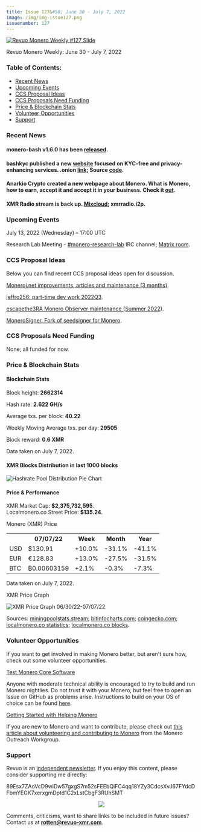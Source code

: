 ```yaml
---
title: Issue 127&#58; June 30 - July 7, 2022
image: /img/img-issue127.png
issuenumber: 127
---
```

[<img src="/img/img-issue127.png" alt="Revuo Monero Weekly #127 Slide" class="img-lead">](/issue-127.html)

<p class="text-lead">Revuo Monero Weekly: June 30 - July 7, 2022</p>
<!--more-->

<h3>Table of Contents:</h3>
<ul class="contents">
    <li><a href="#news">Recent News</a></li>
    <li><a href="#events">Upcoming Events</a></li>
    <li><a href="#ideas">CCS Proposal Ideas</a></li>
    <li><a href="#proposals">CCS Proposals Need Funding</a></li>
    <li><a href="#stats">Price & Blockchain Stats</a></li>
    <li><a href="#volunteer">Volunteer Opportunities</a></li>
    <li><a href="#support">Support</a></li>
</ul>

<h3 id="news">Recent News</h3>

<div class="newsbyte">
    <h4>monero-bash v1.6.0 has been <a href="https://github.com/hinto-janaiyo/monero-bash/releases/tag/v1.6.0" target="_blank">released</a>.</h4>
</div>

<div class="newsbyte">
    <h4>bashkyc published a new <a href="https://bashkyc.github.io/bashkyc-onionsite/" target="_blank">website</a> focused on KYC-free and privacy-enhancing services. .onion <a href="http://ubqrwvbgxvsgkgyhnw6hg52xtulxgxtptvz4dagx3newrrouw2nyidid.onion/" target="_blank">link</a>; Source <a href="https://github.com/bashkyc/bashkyc-onionsite" target="_blank">code</a>.</h4>
</div>

<div class="newsbyte">
    <h4>Anarkio Crypto created a new webpage about Monero. What is Monero, how to earn, accept it and accept it in your business. Check it <a href="https://anarkio.codeberg.page/monero/" target="_blank">out</a>.</h4>
</div>

<div class="newsbyte">
    <h4>XMR Radio stream is back up. <a href="https://www.mixcloud.com/live/xmr_radio/" target="_blank">Mixcloud</a>; xmrradio.i2p.</h4>
</div>

<h3 id="events">Upcoming Events</h3>

<div class="event">
    <p class="date" markdown="1">July 13, 2022 (Wednesday) – 17:00 UTC</p>
    <p markdown="1">Research Lab Meeting - <a href="irc://irc.libera.chat/#monero-research-lab" target="_blank">#monero-research-lab</a> IRC channel; <a href="https://matrix.to/#/#monero-research-lab:monero.social" target="_blank">Matrix room</a>.</p>
</div>

<h3 id="ideas">CCS Proposal Ideas</h3>

<p>Below you can find recent CCS proposal ideas open for discussion.</p>

<div class="proposal">
<p><a href="https://repo.getmonero.org/monero-project/ccs-proposals/-/merge_requests/318" target="_blank">Moneroj.net improvements, articles and maintenance (3 months)</a>.</p>
</div>

<div class="proposal">
<p><a href="https://repo.getmonero.org/monero-project/ccs-proposals/-/merge_requests/319" target="_blank">jeffro256: part-time dev work 2022Q3</a>.</p>
</div>

<div class="proposal">
<p><a href="https://repo.getmonero.org/monero-project/ccs-proposals/-/merge_requests/322" target="_blank">escapethe3RA Monero Observer maintenance (Summer 2022)</a>.</p>
</div>

<div class="proposal">
<p><a href="https://repo.getmonero.org/monero-project/ccs-proposals/-/merge_requests/323" target="_blank">MoneroSigner. Fork of seedsigner for Monero</a>.</p>
</div>

<h3 id="proposals">CCS Proposals Need Funding</h3>

<p>None; all funded for now.</p>

<h3 id="stats">Price & Blockchain Stats</h3>

<h4 class="stat">Blockchain Stats</h4>

<div class="bcstats">
    <p>Block height: <b>2662314</b></p>
    <p>Hash rate: <b>2.622 GH/s</b></p>
    <p>Average txs. per block: <b>40.22</b></p>
    <p>Weekly Moving Average txs. per day: <b>29505</b></p>
    <p>Block reward: <b>0.6 XMR</b></p>
</div>
<p class="note">Data taken on July 7, 2022.</p>

<h4 class="stat">XMR Blocks Distribution in last 1000 blocks</h4>
<p><img src="/img/hashrate-pool-distribution-0707.png" alt="Hashrate Pool Distribution Pie Chart"/></p>

<h4 class="stat" id="price-stat">Price & Performance</h4>

<div class="price-intro">XMR Market Cap: <b>$2,375,732,595</b>.<br/>Localmonero.co Street Price: <b>$135.24</b>.</div>

<p class="table-title">Monero (XMR) Price</p>
<table class="price-table">
  <tr class="row1">
    <th></th>
    <th>07/07/22</th>
    <th>Week</th>
    <th>Month</th>
    <th>Year</th>
  </tr>
  <tr>
    <td data-th="XMR to">USD</td>
    <td data-th="07/07/22">$130.91</td>
    <td data-th="Week" class="green">+10.0%</td>
    <td data-th="Month" class="red">-31.1%</td>
    <td data-th="Year" class="red">-41.1%</td>
  </tr>
  <tr class="row3">
    <td data-th="XMR to">EUR</td>
    <td data-th="07/07/22">€128.83</td>
    <td data-th="Week" class="green">+13.0%</td>
    <td data-th="Month" class="red">-27.5%</td>
    <td data-th="Year" class="red">-31.5%</td>
  </tr>
  <tr>
    <td data-th="XMR to">BTC</td>
    <td data-th="07/07/22">₿0.00603159</td>
    <td data-th="Week" class="green">+2.1%</td>
    <td data-th="Month" class="red">-0.3%</td>
    <td data-th="Year" class="red">-7.3%</td>
  </tr>
</table>
<p class="note">Data taken on July 7, 2022.</p>

<p class="table-title">XMR Price Graph</p>

![XMR Price Graph 06/30/22-07/07/22](/img/weekly-chart-0707.png "XMR Price Graph 06/30/22-07/07/22") 

Sources: <a href="https://miningpoolstats.stream/monero" target="_blank">miningpoolstats.stream</a>; <a href="https://bitinfocharts.com/monero/" target="_blank">bitinfocharts.com</a>; <a href="https://www.coingecko.com/en/coins/monero" target="_blank">coingecko.com</a>; <a href="https://localmonero.co/statistics" target="_blank">localmonero.co statistics</a>; <a href="https://localmonero.co/blocks" target="_blank">localmonero.co blocks</a>.

<h3 id="volunteer">Volunteer Opportunities</h3>

<p>If you want to get involved in making Monero better, but aren't sure how, check out some volunteer opportunities.</p>

<div class="newsbyte">
    <p class="date"><a href="https://github.com/monero-project/monero" target="_blank">Test Monero Core Software</a></p>
    <p>Anyone with moderate technical ability is encouraged to try to build and run Monero nightlies. Do not trust it with your Monero, but feel free to open an Issue on GitHub as problems arise. Instructions to build on your OS of choice can be found <a href="https://github.com/monero-project/monero#compiling-monero-from-source" target="_blank">here</a>. </p>
</div>

<div class="newsbyte">
    <p class="date"><a href="https://github.com/monero-project/monero" target="_blank">Getting Started with Helping Monero</a></p>
    <p>If you are new to Monero and want to contribute, please check out <a href="https://www.monerooutreach.org/stories/getting-started-helping-monero.php" target="_blank">this article about volunteering and contributing to Monero</a> from the Monero Outreach Workgroup. </p>
</div>

<h3 id="support">Support</h3>

<p markdown="1">Revuo is an <a href="https://revuo-xmr.com/support/">independent newsletter</a>. If you enjoy this content, please consider supporting me directly:</p>

<p class="address" markdown="1">89Esx7ZAoVcD9wiDw57gxgS7m52sFEEbQiFC4qq18YZy3CdcsXvJ67FYdcDFbmYEGK7xerxgmDptd1C2xLstCbgF3RUhSMT</p>

<p><center><a href="monero:89Esx7ZAoVcD9wiDw57gxgS7m52sFEEbQiFC4qq18YZy3CdcsXvJ67FYdcDFbmYEGK7xerxgmDptd1C2xLstCbgF3RUhSMT" class="qr"><img src="/img/donate-monero.jpg" style="max-width: 200px;"/></a></center></p>

Comments, criticisms, want to share links to be included in future issues? Contact us at **rotten@revuo-xmr.com**.